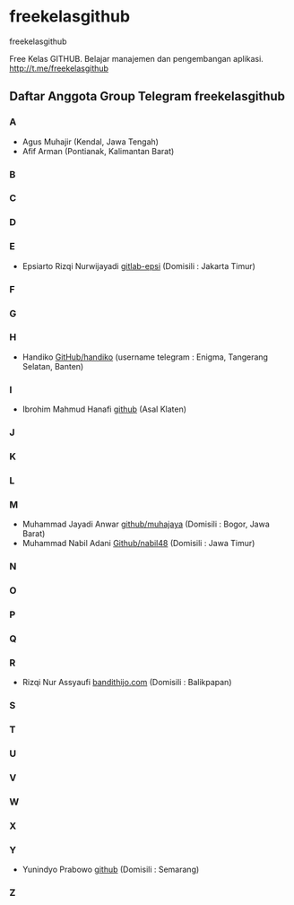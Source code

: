 # freekelasgithub
freekelasgithub

Free Kelas GITHUB.
Belajar manajemen dan pengembangan aplikasi.
http://t.me/freekelasgithub

## Daftar Anggota Group Telegram freekelasgithub

### A
  * Agus Muhajir (Kendal, Jawa Tengah)
  * Afif Arman (Pontianak, Kalimantan Barat)
### B
### C
### D
### E
  * Epsiarto Rizqi Nurwijayadi [gitlab-epsi](https://gitlab.com/epsi-rns) (Domisili : Jakarta Timur)

### F
### G
### H
  * Handiko [GitHub/handiko](https://github.com/handiko) (username telegram : Enigma, Tangerang Selatan, Banten)
### I
  * Ibrohim Mahmud Hanafi [github](https://github.com/blackinitial) (Asal Klaten)
### J
### K
### L
### M
  * Muhammad Jayadi Anwar [github/muhajaya](https://github.com/muhajaya) (Domisili : Bogor, Jawa Barat)
  * Muhammad Nabil Adani [Github/nabil48](https://github.com/nabil48) (Domisili : Jawa Timur)

### N
### O
### P
### Q
### R
  * Rizqi Nur Assyaufi [bandithijo.com](https://bandithijo.com) (Domisili : Balikpapan)
### S
### T
### U
### V
### W
### X

### Y
  * Yunindyo Prabowo [github](https://github.com/ypraw) (Domisili : Semarang)

### Z
